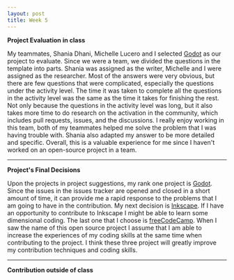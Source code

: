 ```yaml
---
layout: post
title: Week 5
---
```


**Project Evaluation in class**

   My teammates, Shania Dhani, Michelle Lucero and I selected [Godot](https://github.com/godotengine/godot) as our project to evaluate. Since we were a team, we divided the questions in the template into parts. Shania was assigned as the writer, Michelle and I were assigned as the researcher. Most of the answers were very obvious, but there are few questions that were complicated, especially the questions under the activity level. The time it was taken to complete all the questions in the activity level was the same as the time it takes for finishing the rest. Not only because the questions in the activity level was long, but it also takes more time to do research on the activation in the community, which includes pull requests, issues, and the discussions. I really enjoy working in this team, both of my teammates helped me solve the problem that I was having trouble with. Shania also adapted my answer to be more detailed and specific. Overall, this is a valuable experience for me since I haven't worked on an open-source project in a team.

---

**Project's Final Decisions**

   Upon the projects in project suggestions, my rank one project is [Godot](https://github.com/godotengine/godot). Since the issues in the issues tracker are opened and closed in a short amount of time, it can provide me a rapid response to the problems that I am going to have in the contribution. My next decision is [Inkscape](https://gitlab.com/inkscape/inkscape). If I have an opportunity to contribute to Inkscape I might be able to learn some dimensional coding. The last one that I choose is [freeCodeCamp](https://github.com/freeCodeCamp/freeCodeCamp). When I saw the name of this open source project I assume that I am able to increase the experiences of my coding skills at the same time when contributing to the project. I think these three project will greatly improve my contribution techniques and coding skills.


----

**Contribution outside of class**
